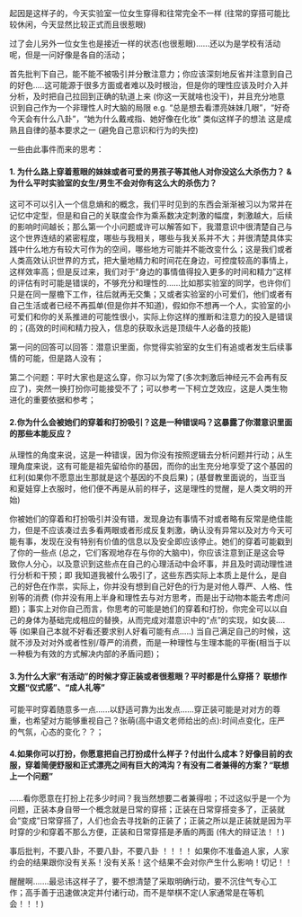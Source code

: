 
起因是这样子的，今天实验室一位女生穿得和往常完全不一样 (往常的穿搭可能比较休闲，今天显然比较正式而且很惹眼)  

过了会儿另外一位女生也是接近一样的状态(也很惹眼)......还以为是学校有活动呢，但是一问好像是各自的活动；

首先批判下自己，能不能不被吸引并分散注意力；你应该深刻地反省并注意到自己的好色.....这可能源于很多方面或者难以及时根治，但是你的理性应该及时介入并分析，及时把自己拉回到正确的轨道上来 (你这一天就啥也没干)，并且充分地意识到自己作为一个非理性人时大脑的局限 e.g. “总是想去看漂亮妹妹几眼”，“好奇今天会有什么八卦”，“她为什么戴戒指、她好像在化妆” 类似这样子的想法 这是成熟且自律的基本要求之一 (避免自己意识和行为的失控)

一些由此事件而来的思考：

#### 1. 为什么路上穿着惹眼的妹妹或者可爱的男孩子等其他人对你没这么大杀伤力？ & 为什么平时实验室的女生/男生不会对你有这么大的杀伤力？

这可不可以引入一个信息熵和的概念，我们平时见到的东西会渐渐被习以为常并在记忆中定型，但是和自己的关联度会作为乘系数决定刺激的幅度，刺激越大，后续的影响时间越长；那么第一个小问题或许可以解答如下，我潜意识中很清楚自己与这个世界连结的紧密程度，哪些与我相关，哪些与我关系并不大；并很清楚具体实践中什么地方有较大可作为的空间，哪些地方可能并不能改变什么；这是我们或者人类高效认识世界的方式，把大量地精力和时间花在身边，可控度较高的事情上，这样效率高；但是反过来，我们对于“身边的事情值得投入更多的时间和精力”这样的评估有时可能是错误的，不够充分和理性的......比如那实验室的同学，也许你们只是在同一屋檐下工作，往后就再无交集；又或者实验室的小可爱们，他们或者有自己生活或者已经不再孤单(但是你并不知道)，假如你不想再一个人，实验室的小可爱们和你的关系推进的可能性很小，实际上你这样的推断和注意力的投入是错误的；(高效的时间和精力投入，信息的获取永远是顶级牛人必备的技能)

第一问的回答可以回答：潜意识里面，你觉得实验室的女生们有追或者发生后续事情的可能，但是路人没有；

第二个问题：平时大家也是这么穿，你习以为常了(多次刺激后神经元不会再有反应了)，突然一换打扮你可能接受不了；可以参考一下柯立芝效应，这是人类生物进化的重要依据和参考；

#### 2.你为什么会被她们的穿着和打扮吸引？这是一种错误吗？这暴露了你潜意识里面的那些本能反应？

从理性的角度来说，这是一种错误，因为你没有按照逻辑去分析问题并行动；从生理角度来说，这有可能是祖先留给你的基因，而你的出生充分地享受了这个基因的红利(如果你不愿意出生那就是这个基因的不良后果)；(基督教里面说的，当亚当和夏娃穿上衣服时，他们便不再是从前的样子，这是理性的觉醒，是人类文明的开始)  

你被她们的穿着和打扮吸引并没有错，发现身边有事情不对或者略有反常是绝佳能力，但是不应该凑过去多看两眼或者形成反复刺激，确认没有异常以及对方今天可能有事，发现在没有特别有价值的信息以及安全即应该停止。她们的穿着可能戳到了你的一些点 (总之，它们客观地存在与你的大脑中)，你应该注意到正是这会导致你人分心，以及意识到这些点在自己的心理活动中会坏事，并且及时调动理性进行分析和干预；即 我知道我被什么吸引了，这些东西实际上本质上是什么，是自己的好色在作祟，实际上，你并没有想到自己好色的行为是对他人尊严、人格、性别等的消费 (你并没有用上半身和理性去与对方思考，而是出于动物本能去考虑问题)；事实上对你自己而言，你思考的可能是她们的穿着和打扮，你完全可以以自己的身体为基础完成相应的替换，从而完成对潜意识中的“点”的实现，如女装....等 (如果自己本就不好看还要求别人好看可能有点.....) 当自己满足自己的时候，这就不涉及对对外或者性别/尊严的消费，而是一种理性与生理本能的平衡(相当于以一种极为有效的方式解决内部的矛盾问题)；

#### 3.为什么大家“有活动”的时候才穿正装或者很惹眼？平时都是什么穿搭？ 联想作文题“仪式感”、“成人礼等”

可能平时穿着随意多一点......以舒适可靠为出发点......穿正装可能是对对方的尊重，也希望对方能够重视自己？张萌(高中语文老师给出的点):时间点变化，庄严的气氛，心态的变化？？；

#### 4.如果你可以打扮，你愿意把自己打扮成什么样子？付出什么成本？好像目前的衣服，穿着简便舒服和正式漂亮之间有巨大的鸿沟？有没有二者兼得的方案？“联想上一个问题”

......看你愿意在打扮上花多少时间？我当然想要二者兼得啦；不过这似乎是一个为问题，正装本身自带一个概念就是日常的穿搭；正装在日常穿搭变多了，正装就会“变成”日常穿搭了，人们也会去寻找新的正装了；正装之所以是正装就是因为平时穿的少和穿着不那么方便，正装和日常穿搭是矛盾的两面 (伟大的辩证法！！)

事后批判，不要八卦，不要八卦，不要八卦 ！！！！ 如果你不准备追人家，人家约会的结果跟你没有关系！没有关系！这个结果不会对你产生什么影响！切记！！

醒醒啊.......最忌讳这样子了，要不想清楚了采取明确行动，要不沉住气专心工作；高手善于迅速做决定并付诸行动，而不是举棋不定(人家通常是在等机会！！！)
